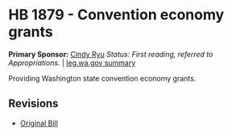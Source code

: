 # HB 1879 - Convention economy grants
**Primary Sponsor:** [Cindy Ryu](/person/leg/cindy.ryu.md)
*Status: First reading, referred to Appropriations.* | [leg.wa.gov summary](https://app.leg.wa.gov/billsummary?BillNumber=1879&Year=2021)

Providing Washington state convention economy grants.

## Revisions
* [Original Bill](1/)